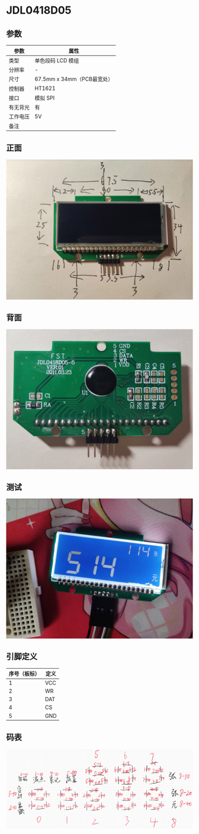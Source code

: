 # JDL0418D05

## 参数

| 参数     | 属性                       |
| -------- | -------------------------- |
| 类型     | 单色段码 LCD 模组          |
| 分辨率   | -                          |
| 尺寸     | 67.5mm x 34mm（PCB最宽处） |
| 控制器   | HT1621                     |
| 接口     | 模拟 SPI                   |
| 有无背光 | 有                         |
| 工作电压 | 5V                         |
| 备注     |                            |

## 正面

![正面](正面.jpg)

## 背面

![背面](背面.jpg)

## 测试

![测试](测试.jpg)

## 引脚定义

| 序号（板标） | 定义 |
| ------------ | ---- |
| 1            | VCC  |
| 2            | WR   |
| 3            | DAT  |
| 4            | CS   |
| 5            | GND  |

## 码表

![码表](码表.png)
